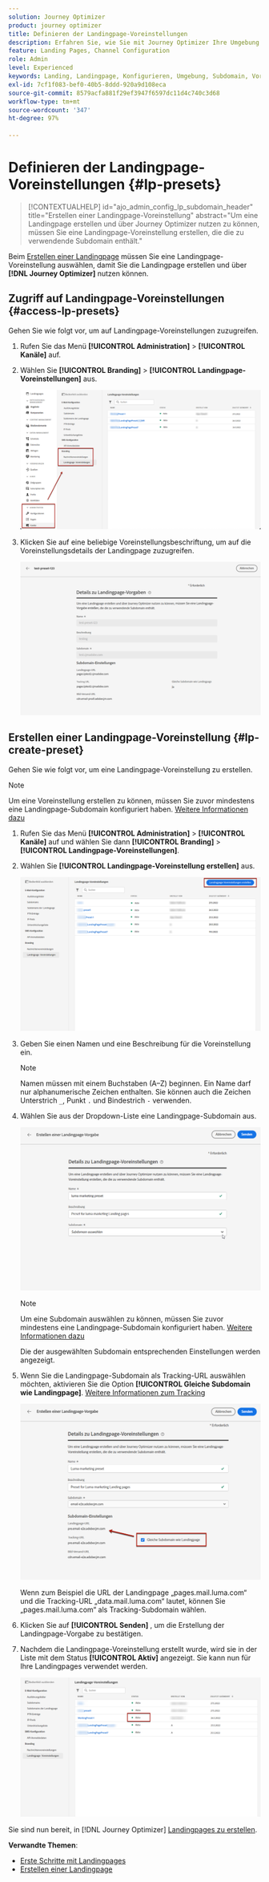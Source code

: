 ```yaml
---
solution: Journey Optimizer
product: journey optimizer
title: Definieren der Landingpage-Voreinstellungen
description: Erfahren Sie, wie Sie mit Journey Optimizer Ihre Umgebung zur Erstellung und Verwendung von Landingpages konfigurieren.
feature: Landing Pages, Channel Configuration
role: Admin
level: Experienced
keywords: Landing, Landingpage, Konfigurieren, Umgebung, Subdomain, Voreinstellungen
exl-id: 7cf1f083-bef0-40b5-8ddd-920a9d108eca
source-git-commit: 8579acfa881f29ef3947f6597dc11d4c740c3d68
workflow-type: tm+mt
source-wordcount: '347'
ht-degree: 97%

---
```


# Definieren der Landingpage-Voreinstellungen {#lp-presets}

>[!CONTEXTUALHELP]
>id="ajo_admin_config_lp_subdomain_header"
>title="Erstellen einer Landingpage-Voreinstellung"
>abstract="Um eine Landingpage erstellen und über Journey Optimizer nutzen zu können, müssen Sie eine Landingpage-Voreinstellung erstellen, die die zu verwendende Subdomain enthält."

Beim [Erstellen einer Landingpage](../landing-pages/create-lp.md#create-a-lp) müssen Sie eine Landingpage-Voreinstellung auswählen, damit Sie die Landingpage erstellen und über **[!DNL Journey Optimizer]** nutzen können.

## Zugriff auf Landingpage-Voreinstellungen {#access-lp-presets}

Gehen Sie wie folgt vor, um auf Landingpage-Voreinstellungen zuzugreifen.

1. Rufen Sie das Menü **[!UICONTROL Administration]** > **[!UICONTROL Kanäle]** auf.

1. Wählen Sie **[!UICONTROL Branding]** > **[!UICONTROL Landingpage-Voreinstellungen]** aus.

   ![](assets/lp_presets-access.png)

1. Klicken Sie auf eine beliebige Voreinstellungsbeschriftung, um auf die Voreinstellungsdetails der Landingpage zuzugreifen.

   ![](assets/lp_preset-details.png)

## Erstellen einer Landingpage-Voreinstellung {#lp-create-preset}

Gehen Sie wie folgt vor, um eine Landingpage-Voreinstellung zu erstellen.

>[!NOTE]
>
>Um eine Voreinstellung erstellen zu können, müssen Sie zuvor mindestens eine Landingpage-Subdomain konfiguriert haben. [Weitere Informationen dazu](lp-subdomains.md)

1. Rufen Sie das Menü **[!UICONTROL Administration]** > **[!UICONTROL Kanäle]** auf und wählen Sie dann **[!UICONTROL Branding]** > **[!UICONTROL Landingpage-Voreinstellungen]**.

1. Wählen Sie **[!UICONTROL Landingpage-Voreinstellung erstellen]** aus.

   ![](assets/lp_create-preset-temp.png)

1. Geben Sie einen Namen und eine Beschreibung für die Voreinstellung ein.

   >[!NOTE]
   >
   > Namen müssen mit einem Buchstaben (A–Z) beginnen. Ein Name darf nur alphanumerische Zeichen enthalten. Sie können auch die Zeichen Unterstrich `_`, Punkt `.` und Bindestrich `-` verwenden.

1. Wählen Sie aus der Dropdown-Liste eine Landingpage-Subdomain aus.

   ![](assets/lp_preset-subdomain.png)

   >[!NOTE]
   >
   >Um eine Subdomain auswählen zu können, müssen Sie zuvor mindestens eine Landingpage-Subdomain konfiguriert haben. [Weitere Informationen dazu](#lp-subdomains)

   Die der ausgewählten Subdomain entsprechenden Einstellungen werden angezeigt.

1. Wenn Sie die Landingpage-Subdomain als Tracking-URL auswählen möchten, aktivieren Sie die Option **[!UICONTROL Gleiche Subdomain wie Landingpage]**. [Weitere Informationen zum Tracking](../email/message-tracking.md)

   ![](assets/lp_preset-subdomain-settings-same.png)

   Wenn zum Beispiel die URL der Landingpage „pages.mail.luma.com“ und die Tracking-URL „data.mail.luma.com“ lautet, können Sie „pages.mail.luma.com“ als Tracking-Subdomain wählen.

1. Klicken Sie auf **[!UICONTROL Senden]** , um die Erstellung der Landingpage-Vorgabe zu bestätigen. <!--You can also save the preset as draft and resume its configuration later on.-->

   <!--![](assets/lp_preset-subdomain-settings-submit.png)-->

1. Nachdem die Landingpage-Voreinstellung erstellt wurde, wird sie in der Liste mit dem Status **[!UICONTROL Aktiv]** angezeigt. Sie kann nun für Ihre Landingpages verwendet werden.

   ![](assets/lp-preset-active-temp.png)

Sie sind nun bereit, in [!DNL Journey Optimizer] [Landingpages zu erstellen](../landing-pages/create-lp.md).
<!--
>[!NOTE]
>
>Learn how to create channel surfaces for push notifications and emails in [this section](channel-surfaces.md).-->

**Verwandte Themen**:

* [Erste Schritte mit Landingpages](../landing-pages/get-started-lp.md)
* [Erstellen einer Landingpage](../landing-pages/create-lp.md#create-a-lp)
